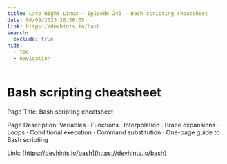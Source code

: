```yaml
---
title: Late Night Linux – Episode 245 - Bash scripting cheatsheet
date: 04/09/2023 20:56:05
link: https://devhints.io/bash
search:
  exclude: true
hide:
  - toc
  - navigation
---
```


# Bash scripting cheatsheet

Page Title: Bash scripting cheatsheet

Page Description: Variables · Functions · Interpolation · Brace expansions · Loops · Conditional execution · Command substitution · One-page guide to Bash scripting 

Link: [https://devhints.io/bash](https://devhints.io/bash)